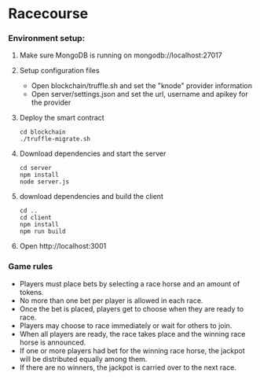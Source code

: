 # Racecourse

### Environment setup:

 1. Make sure MongoDB is running on mongodb://localhost:27017

 2. Setup configuration files

    - Open blockchain/truffle.sh and set the "knode" provider information
    - Open server/settings.json and set the url, username and apikey for the provider

 3. Deploy the smart contract
    ```
    cd blockchain
    ./truffle-migrate.sh
    ```

 4. Download dependencies and start the server
    ```
    cd server
    npm install
    node server.js
    ```
 5. download dependencies and build the client
    ```
    cd ..
    cd client
    npm install
    npm run build
    ```
 6. Open http://localhost:3001

### Game rules

 - Players must place bets by selecting a race horse and an amount of tokens.
 - No more than one bet per player is allowed in each race.
 - Once the bet is placed, players get to choose when they are ready to race.
 - Players may choose to race immediately or wait for others to join.
 - When all players are ready, the race takes place and the winning race horse is announced.
 - If one or more players had bet for the winning race horse, the jackpot will be distributed equally among them.
 - If there are no winners, the jackpot is carried over to the next race.